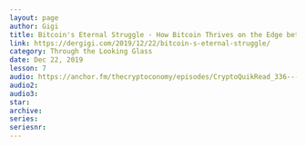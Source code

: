 ```yaml
---
layout: page
author: Gigi
title: Bitcoin's Eternal Struggle - How Bitcoin Thrives on the Edge between Order and Chaos
link: https://dergigi.com/2019/12/22/bitcoin-s-eternal-struggle/
category: Through the Looking Glass
date: Dec 22, 2019
lesson: 7
audio: https://anchor.fm/thecryptoconomy/episodes/CryptoQuikRead_336---Bitcoins-Eternal-Struggle---Bitcoin-Times-Ed-2-DerGigi-ea18vr/a-a198ihb
audio2: 
audio3: 
star: 
archive: 
series: 
seriesnr: 
---
```

